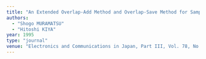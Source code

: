 ```yaml
---
title: "An Extended Overlap-Add Method and Overlap-Save Method for Sampling Rate Conversion"
authors:
  - "Shogo MURAMATSU"
  - "Hitoshi KIYA"
year: 1995
type: "journal"
venue: "Electronics and Communications in Japan, Part III, Vol. 78, No. 3, pp. 62-73, 1995-03-01."
---
```

